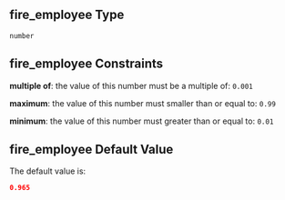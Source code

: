 ## fire\_employee Type

`number`

## fire\_employee Constraints

**multiple of**: the value of this number must be a multiple of: `0.001`

**maximum**: the value of this number must smaller than or equal to: `0.99`

**minimum**: the value of this number must greater than or equal to: `0.01`

## fire\_employee Default Value

The default value is:

```json
0.965
```
